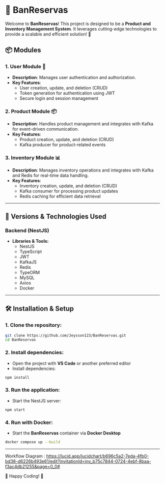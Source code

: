 # 🚀 BanReservas

Welcome to **BanReservas**! This project is designed to be a **Product and Inventory Management System**. It leverages cutting-edge technologies to provide a scalable and efficient solution! 🎉

## 📦 Modules

### 1. **User Module** 👤
   - **Description**: Manages user authentication and authorization.
   - **Key Features**:
     - User creation, update, and deletion (CRUD)
     - Token generation for authentication using JWT
     - Secure login and session management

### 2. **Product Module** 📦
   - **Description**: Handles product management and integrates with Kafka for event-driven communication.
   - **Key Features**:
     - Product creation, update, and deletion (CRUD)
     - Kafka producer for product-related events
     
### 3. **Inventory Module** 📊
   - **Description**: Manages inventory operations and integrates with Kafka and Redis for real-time data handling.
   - **Key Features**:
     - Inventory creation, update, and deletion (CRUD)
     - Kafka consumer for processing product updates
     - Redis caching for efficient data retrieval

---

## 🚀 Versions & Technologies Used

### **Backend** (NestJS)
- **Libraries & Tools:**
  - NestJS
  - TypeScript
  - JWT
  - KafkaJS
  - Redis
  - TypeORM
  - MySQL
  - Axios
  - Docker

---

## 🛠️ Installation & Setup

### 1. Clone the repository:

   ```bash
   git clone https://github.com/Jeysson123/BanReservas.git
   cd BanReservas
   ```

### 2. Install dependencies:

   - Open the project with **VS Code** or another preferred editor
   - Install dependencies:

   ```bash
   npm install
   ```

### 3. Run the application:

   - Start the NestJS server:

   ```bash
   npm start
   ```

### 4. Run with Docker:

   - Start the **BanReservas** container via **Docker Desktop**

   ```bash
   docker compose up --build
   ```  

---

Workflow Diagram : https://lucid.app/lucidchart/b696c5a2-7eda-4fb0-bd38-d6226b493e61/edit?invitationId=inv_b75c7844-0724-4ebf-8baa-f3ac4db21255&page=0_0#


🚀 Happy Coding! 🎉

